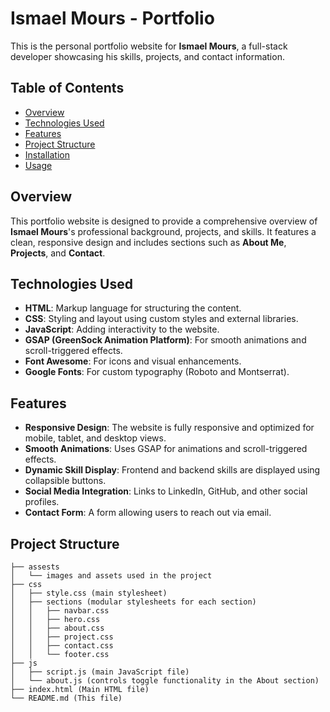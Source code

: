 # Ismael Mours - Portfolio

This is the personal portfolio website for **Ismael Mours**, a full-stack developer showcasing his skills, projects, and contact information.

## Table of Contents

- [Overview](#overview)
- [Technologies Used](#technologies-used)
- [Features](#features)
- [Project Structure](#project-structure)
- [Installation](#installation)
- [Usage](#usage)


## Overview

This portfolio website is designed to provide a comprehensive overview of **Ismael Mours**'s professional background, projects, and skills. It features a clean, responsive design and includes sections such as **About Me**, **Projects**, and **Contact**.

## Technologies Used

- **HTML**: Markup language for structuring the content.
- **CSS**: Styling and layout using custom styles and external libraries.
- **JavaScript**: Adding interactivity to the website.
- **GSAP (GreenSock Animation Platform)**: For smooth animations and scroll-triggered effects.
- **Font Awesome**: For icons and visual enhancements.
- **Google Fonts**: For custom typography (Roboto and Montserrat).

## Features

- **Responsive Design**: The website is fully responsive and optimized for mobile, tablet, and desktop views.
- **Smooth Animations**: Uses GSAP for animations and scroll-triggered effects.
- **Dynamic Skill Display**: Frontend and backend skills are displayed using collapsible buttons.
- **Social Media Integration**: Links to LinkedIn, GitHub, and other social profiles.
- **Contact Form**: A form allowing users to reach out via email.

## Project Structure

```plaintext
├── assests
│   └── images and assets used in the project
├── css
│   ├── style.css (main stylesheet)
│   ├── sections (modular stylesheets for each section)
│   │   ├── navbar.css
│   │   ├── hero.css
│   │   ├── about.css
│   │   ├── project.css
│   │   ├── contact.css
│   │   └── footer.css
├── js
│   ├── script.js (main JavaScript file)
│   └── about.js (controls toggle functionality in the About section)
├── index.html (Main HTML file)
└── README.md (This file)
